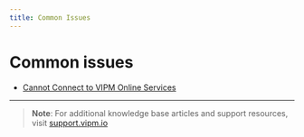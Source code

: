 ```yaml
---
title: Common Issues
---
```


# Common issues
- [Cannot Connect to VIPM Online Services](are-vipms-online-services-down.md)

---

> **Note**: For additional knowledge base articles and support resources, visit [support.vipm.io](https://support.vipm.io/)